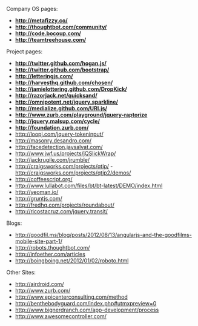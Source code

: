 Company OS pages:

  - **<http://metafizzy.co/>**
  - **<http://thoughtbot.com/community/>**
  - **<http://code.bocoup.com/>**
  - **<http://teamtreehouse.com/>**

Project pages:

  - **<http://twitter.github.com/hogan.js/>**
  - **<http://twitter.github.com/bootstrap/>**
  - **<http://letteringjs.com/>**
  - **<http://harvesthq.github.com/chosen/>**
  - **<http://jamielottering.github.com/DropKick/>**
  - **<http://razorjack.net/quicksand/>**
  - **<http://omnipotent.net/jquery.sparkline/>**
  - **<http://medialize.github.com/URI.js/>**
  - **<http://www.zurb.com/playground/jquery-raptorize>**
  - **<http://jquery.malsup.com/cycle/>**
  - **<http://foundation.zurb.com/>**
  - http://loopj.com/jquery-tokeninput/
  - http://masonry.desandro.com/
  - http://facedetection.jaysalvat.com/
  - http://www.jwf.us/projects/jQSlickWrap/
  - http://jackrugile.com/jrumble/
  - http://craigsworks.com/projects/qtip/ -
    http://craigsworks.com/projects/qtip2/demos/
  - http://coffeescript.org/
  - http://www.lullabot.com/files/bt/bt-latest/DEMO/index.html
  - http://yeoman.io/
  - http://gruntjs.com/
  - http://fredhq.com/projects/roundabout/
  - http://ricostacruz.com/jquery.transit/

Blogs:

  - http://goodfil.ms/blog/posts/2012/08/13/angularjs-and-the-goodfilms-mobile-site-part-1/
  - http://robots.thoughtbot.com/
  - http://infoether.com/articles
  - http://boingboing.net/2012/01/02/roboto.html

Other Sites:

  - http://airdroid.com/
  - http://www.zurb.com/
  - http://www.epicenterconsulting.com/method
  - http://benthebodyguard.com/index.php#utmxpreview=0
  - http://www.bignerdranch.com/app-development/process
  - http://www.awesomecontroller.com/
